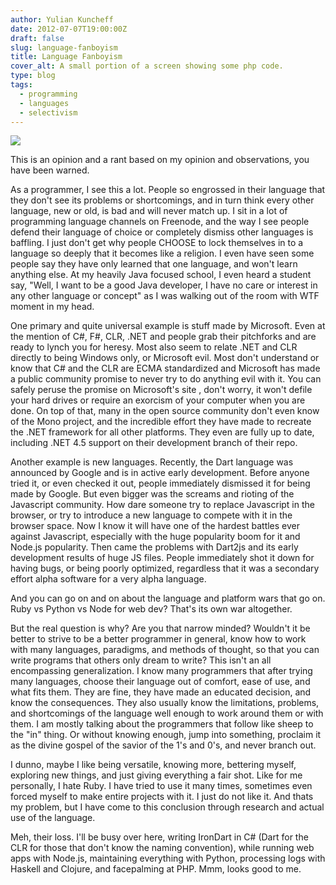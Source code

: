 ```yaml
---
author: Yulian Kuncheff
date: 2012-07-07T19:00:00Z
draft: false
slug: language-fanboyism
title: Language Fanboyism
cover_alt: A small portion of a screen showing some php code.
type: blog
tags:
  - programming
  - languages
  - selectivism
---
```


<img src="/images/${slug}/cover.png" transform-images="avif jxl webp png" />

This is an opinion and a rant based on my opinion and observations, you have been warned.

As a programmer, I see this a lot. People so engrossed in their language that they don't see its problems or shortcomings, and in turn think every other language, new or old, is bad and will never match up. I sit in a lot of programming language channels on Freenode, and the way I see people defend their language of choice or completely dismiss other languages is baffling. I just don't get why people CHOOSE to lock themselves in to a language so deeply that it becomes like a religion. I even have seen some people say they have only learned that one language, and won't learn anything else. At my heavily Java focused school, I even heard a student say, "Well, I want to be a good Java developer, I have no care or interest in any other language or concept" as I was walking out of the room with WTF moment in my head.

One primary and quite universal example is stuff made by Microsoft. Even at the mention of C#, F#, CLR, .NET and people grab their pitchforks and are ready to lynch you for heresy. Most also seem to relate .NET and CLR directly to being Windows only, or Microsoft evil. Most don't understand or know that C# and the CLR are ECMA standardized and Microsoft has made a public community promise to never try to do anything evil with it. You can safely peruse the promise on Microsoft's site , don't worry, it won't defile your hard drives or require an exorcism of your computer when you are done. On top of that, many in the open source community don't even know of the Mono project, and the incredible effort they have made to recreate the .NET framework for all other platforms. They even are fully up to date, including .NET 4.5 support on their development branch of their repo.

Another example is new languages. Recently, the Dart language was announced by Google and is in active early development. Before anyone tried it, or even checked it out, people immediately dismissed it for being made by Google. But even bigger was the screams and rioting of the Javascript community. How dare someone try to replace Javascript in the browser, or try to introduce a new language to compete with it in the browser space. Now I know it will have one of the hardest battles ever against Javascript, especially with the huge popularity boom for it and Node.js popularity. Then came the problems with Dart2js and its early development results of huge JS files. People immediately shot it down for having bugs, or being poorly optimized, regardless that it was a secondary effort alpha software for a very alpha language.

And you can go on and on about the language and platform wars that go on. Ruby vs Python vs Node for web dev? That's its own war altogether.

But the real question is why? Are you that narrow minded? Wouldn't it be better to strive to be a better programmer in general, know how to work with many languages, paradigms, and methods of thought, so that you can write programs that others only dream to write? This isn't an all encompassing generalization. I know many programmers that after trying many languages, choose their language out of comfort, ease of use, and what fits them. They are fine, they have made an educated decision, and know the consequences. They also usually know the limitations, problems, and shortcomings of the language well enough to work around them or with them. I am mostly talking about the programmers that follow like sheep to the "in" thing. Or without knowing enough, jump into something, proclaim it as the divine gospel of the savior of the 1's and 0's, and never branch out.

I dunno, maybe I like being versatile, knowing more, bettering myself, exploring new things, and just giving everything a fair shot. Like for me personally, I hate Ruby. I have tried to use it many times, sometimes even forced myself to make entire projects with it. I just do not like it. And thats my problem, but I have come to this conclusion through research and actual use of the language.

Meh, their loss. I'll be busy over here, writing IronDart in C# (Dart for the CLR for those that don't know the naming convention), while running web apps with Node.js, maintaining everything with Python, processing logs with Haskell and Clojure, and facepalming at PHP. Mmm, looks good to me.
